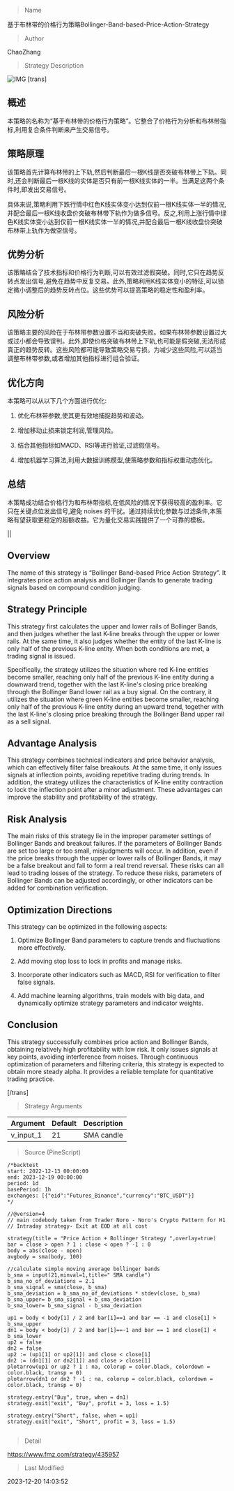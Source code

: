 
> Name

基于布林带的价格行为策略Bollinger-Band-based-Price-Action-Strategy

> Author

ChaoZhang

> Strategy Description

![IMG](https://www.fmz.com/upload/asset/10798602273adc75f47.png)
 [trans]

## 概述

本策略的名称为“基于布林带的价格行为策略”。它整合了价格行为分析和布林带指标,利用复合条件判断来产生交易信号。

## 策略原理

该策略首先计算布林带的上下轨,然后判断最后一根K线是否突破布林带上下轨。同时,还会判断最后一根K线的实体是否只有前一根K线实体的一半。当满足这两个条件时,即发出交易信号。

具体来说,策略利用下跌行情中红色K线实体变小达到仅前一根K线实体一半的情况,并配合最后一根K线收盘价突破布林带下轨作为做多信号。反之,利用上涨行情中绿色K线实体变小达到仅前一根K线实体一半的情况,并配合最后一根K线收盘价突破布林带上轨作为做空信号。

## 优势分析

该策略结合了技术指标和价格行为判断,可以有效过滤假突破。同时,它只在趋势反转点发出信号,避免在趋势中反复交易。此外,策略利用K线实体变小的特征,可以锁定微小调整后的趋势反转点位。这些优势可以提高策略的稳定性和盈利率。

## 风险分析

该策略主要的风险在于布林带参数设置不当和突破失败。如果布林带参数设置过大或过小都会导致误判。此外,即使价格突破布林带上下轨,也可能是假突破,无法形成真正的趋势反转。这些风险都可能导致策略交易亏损。为减少这些风险,可以适当调整布林带参数,或者增加其他指标进行组合验证。

## 优化方向

本策略可以从以下几个方面进行优化:

1. 优化布林带参数,使其更有效地捕捉趋势和波动。

2. 增加移动止损来锁定利润,管理风险。

3. 结合其他指标如MACD、RSI等进行验证,过滤假信号。 

4. 增加机器学习算法,利用大数据训练模型,使策略参数和指标权重动态优化。

## 总结

本策略成功结合价格行为和布林带指标,在低风险的情况下获得较高的盈利率。它只在关键点位发出信号,避免 noises 的干扰。通过持续优化参数与过滤条件,本策略有望获取更稳定的超额收益。它为量化交易实践提供了一个可靠的模板。

||

## Overview

The name of this strategy is “Bollinger Band-based Price Action Strategy”. It integrates price action analysis and Bollinger Bands to generate trading signals based on compound condition judging.  

## Strategy Principle  

This strategy first calculates the upper and lower rails of Bollinger Bands, and then judges whether the last K-line breaks through the upper or lower rails. At the same time, it also judges whether the entity of the last K-line is only half of the previous K-line entity. When both conditions are met, a trading signal is issued.

Specifically, the strategy utilizes the situation where red K-line entities become smaller, reaching only half of the previous K-line entity during a downward trend, together with the last K-line's closing price breaking through the Bollinger Band lower rail as a buy signal. On the contrary, it utilizes the situation where green K-line entities become smaller, reaching only half of the previous K-line entity during an upward trend, together with the last K-line's closing price breaking through the Bollinger Band upper rail as a sell signal.  

## Advantage Analysis 

This strategy combines technical indicators and price behavior analysis, which can effectively filter false breakouts. At the same time, it only issues signals at inflection points, avoiding repetitive trading during trends. In addition, the strategy utilizes the characteristics of K-line entity contraction to lock the inflection point after a minor adjustment. These advantages can improve the stability and profitability of the strategy.

## Risk Analysis

The main risks of this strategy lie in the improper parameter settings of Bollinger Bands and breakout failures. If the parameters of Bollinger Bands are set too large or too small, misjudgments will occur. In addition, even if the price breaks through the upper or lower rails of Bollinger Bands, it may be a false breakout and fail to form a real trend reversal. These risks can all lead to trading losses of the strategy. To reduce these risks, parameters of Bollinger Bands can be adjusted accordingly, or other indicators can be added for combination verification.  

## Optimization Directions

This strategy can be optimized in the following aspects:

1. Optimize Bollinger Band parameters to capture trends and fluctuations more effectively. 

2. Add moving stop loss to lock in profits and manage risks.

3. Incorporate other indicators such as MACD, RSI for verification to filter false signals.

4. Add machine learning algorithms, train models with big data, and dynamically optimize strategy parameters and indicator weights.  

## Conclusion

This strategy successfully combines price action and Bollinger Bands, obtaining relatively high profitability with low risk. It only issues signals at key points, avoiding interference from noises. Through continuous optimization of parameters and filtering criteria, this strategy is expected to obtain more steady alpha. It provides a reliable template for quantitative trading practice.

[/trans]

> Strategy Arguments



|Argument|Default|Description|
|----|----|----|
|v_input_1|21| SMA candle|


> Source (PineScript)

``` pinescript
/*backtest
start: 2022-12-13 00:00:00
end: 2023-12-19 00:00:00
period: 1d
basePeriod: 1h
exchanges: [{"eid":"Futures_Binance","currency":"BTC_USDT"}]
*/

//@version=4
// main codebody taken from Trader Noro - Noro's Crypto Pattern for H1
// Intraday strategy- Exit at EOD at all cost

strategy(title = "Price Action + Bollinger Strategy ",overlay=true)
bar = close > open ? 1 : close < open ? -1 : 0
body = abs(close - open)
avgbody = sma(body, 100)

//calculate simple moving average bollinger bands
b_sma = input(21,minval=1,title=" SMA candle")
b_sma_no_of_deviations = 2.1
b_sma_signal = sma(close, b_sma)
b_sma_deviation = b_sma_no_of_deviations * stdev(close, b_sma)
b_sma_upper= b_sma_signal + b_sma_deviation
b_sma_lower= b_sma_signal - b_sma_deviation

up1 = body < body[1] / 2 and bar[1]==1 and bar == -1 and close[1] > b_sma_upper   
dn1 = body < body[1] / 2 and bar[1]==-1 and bar == 1 and close[1] < b_sma_lower  
up2 = false
dn2 = false
up2 := (up1[1] or up2[1]) and close < close[1]
dn2 := (dn1[1] or dn2[1]) and close > close[1]
plotarrow(up1 or up2 ? 1 : na, colorup = color.black, colordown = color.black, transp = 0)
plotarrow(dn1 or dn2 ? -1 : na, colorup = color.black, colordown = color.black, transp = 0)

strategy.entry("Buy", true, when = dn1)
strategy.exit("exit", "Buy", profit = 3, loss = 1.5)

strategy.entry("Short", false, when = up1)
strategy.exit("exit", "Short", profit = 3, loss = 1.5)


```

> Detail

https://www.fmz.com/strategy/435957

> Last Modified

2023-12-20 14:03:52
